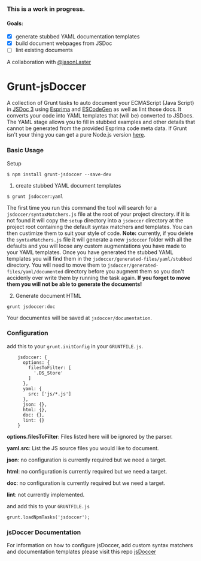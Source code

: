 ### This is a work in progress.
#### Goals:
- [x] generate stubbed YAML documentation templates
- [x] build document webpages from JSDoc
- [ ] lint existing documents

A collaboration with [@jasonLaster](https://github.com/jasonLaster)

# Grunt-jsDoccer

A collection of Grunt tasks to auto document your ECMAScript (Java Script) in  [JSDoc 3](https://github.com/jsdoc3/jsdoc3.github.com) using [Esprima](http://esprima.org/) and [ESCodeGen](https://github.com/Constellation/escodegen) as well as lint those docs. It converts your code into YAML templates that (will be) converted to JSDocs. The YAML stage allows you to fill in stubbed examples and other details that cannot be generated from the provided Esprima code meta data. If Grunt isn't your thing you can get a pure Node.js version [here](https://github.com/ChetHarrison/jsdoccer).

### Basic Usage

Setup

```
$ npm install grunt-jsdoccer --save-dev
```


1) create stubbed YAML document templates

```
$ grunt jsdoccer:yaml
```

The first time you run this command the tool will search for a `jsdoccer/syntaxMatchers.js` file at the root of your project directory. if it is not found it will copy the `setup` directory into a `jsdoccer` directory at the project root containing the default syntax matchers and templates. You can then custimize them to suit your style of code. **Note:** currently, if you delete the `syntaxMatchers.js` file it will generate a new `jsdoccer` folder with all the defaults and you will loose any custom augmentations you have made to your YAML templates. Once you have generated the stubbed YAML templates you will find them in the `jsdoccer/generated-files/yaml/stubbed` directory. You will need to move them to `jsdoccer/generated-files/yaml/documented` directory before you augment them so you don't accidenly over write them by running the task again. **If you forget to move them you will not be able to generate the documents!**

2) Generate document HTML

```
grunt jsdoccer:doc
```

Your documentes will be saved at `jsdoccer/documentation`.

### Configuration

add this to your `grunt.initConfig` in your `GRUNTFILE.js`.

```
    jsdoccer: {
      options: {
        filesToFilter: [
          '.DS_Store'
        ]
      },
      yaml: {
        src: ['js/*.js']
      },
      json: {},
      html: {},
      doc: {},
      lint: {}
    }
```
**options.filesToFilter**: Files listed here will be ignored by the parser.

**yaml.src**: List the JS source files you would like to document.

**json**: no configuration is currently required but we need a target.

**html**: no configuration is currently required but we need a target.

**doc**: no configuration is currently required but we need a target.

**lint**: not currently implemented.

and add this to your `GRUNTFILE.js`


```
grunt.loadNpmTasks('jsdoccer');
```


### jsDoccer Documentation

For information on how to configure jsDoccer, add custom syntax matchers and documentation templates please visit this repo [jsDoccer](https://github.com/ChetHarrison/jsdoccer)